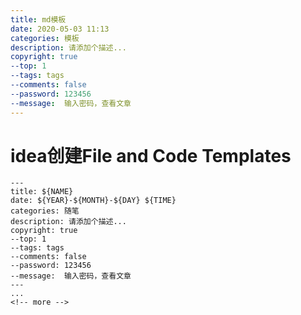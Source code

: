```yaml
---
title: md模板
date: 2020-05-03 11:13
categories: 模板
description: 请添加个描述...
copyright: true
--top: 1
--tags: tags
--comments: false
--password: 123456
--message:  输入密码，查看文章
---
```




<!-- more -->

# idea创建File and Code Templates
```text
---
title: ${NAME}
date: ${YEAR}-${MONTH}-${DAY} ${TIME}
categories: 随笔
description: 请添加个描述...
copyright: true
--top: 1
--tags: tags
--comments: false
--password: 123456
--message:  输入密码，查看文章
---
...
<!-- more -->
```



